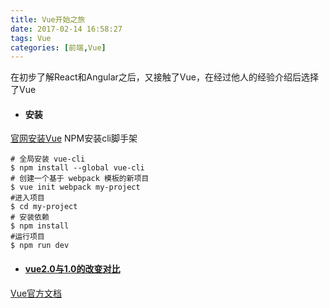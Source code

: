 ```yaml
---
title: Vue开始之旅
date: 2017-02-14 16:58:27
tags: Vue
categories: [前端,Vue]
---
```

在初步了解React和Angular之后，又接触了Vue，在经过他人的经验介绍后选择了Vue
<!--more-->
- #### 安装
[官网安装Vue][1]
NPM安装cli脚手架
```shell
# 全局安装 vue-cli
$ npm install --global vue-cli
# 创建一个基于 webpack 模板的新项目
$ vue init webpack my-project
#进入项目
$ cd my-project
# 安装依赖
$ npm install
#运行项目
$ npm run dev
```
- #### [vue2.0与1.0的改变对比][2]
[Vue官方文档][3]


  [1]: http://cn.vuejs.org/v2/guide/installation.html
  [2]: http://www.imooc.com/article/14707*
  [3]: https://vuefe.cn/v2/guide/migration.html